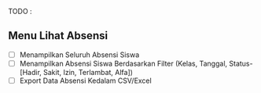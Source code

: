 TODO :
## Menu Lihat Absensi
- [ ] Menampilkan Seluruh Absensi Siswa
- [ ] Menampilkan Absensi Siswa Berdasarkan Filter (Kelas, Tanggal, Status-[Hadir, Sakit, Izin, Terlambat, Alfa])
- [ ] Export Data Absensi Kedalam CSV/Excel